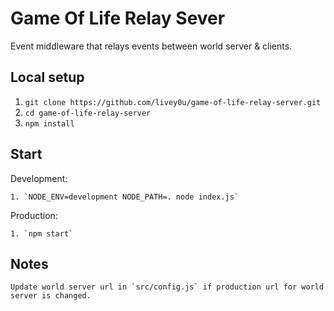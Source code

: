 # Game Of Life Relay Sever

Event middleware that relays events between world server & clients.

## Local setup

1. `git clone https://github.com/livey0u/game-of-life-relay-server.git`
2. `cd game-of-life-relay-server`
3. `npm install`


## Start

Development:

	1. `NODE_ENV=development NODE_PATH=. node index.js`
	

Production:

	1. `npm start`

## Notes
	
	Update world server url in `src/config.js` if production url for world server is changed.





